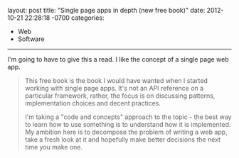 layout: post
title:  "Single page apps in depth (new free book)"
date:   2012-10-21 22:28:18 -0700
categories:
  - Web
  - Software
---

I'm going to have to give this a read. I like the concept of a single page web app.

 > 
 > 
 > This free book is the book I would have wanted when I started working with single page apps. It's not an API reference on a particular framework, rather, the focus is on discussing patterns, implementation choices and decent practices.
 > 
 > I'm taking a "code and concepts" approach to the topic - the best way to learn how to use something is to understand how it is implemented. My ambition here is to decompose the problem of writing a web app, take a fresh look at it and hopefully make better decisions the next time you make one.
 > 
 > 
